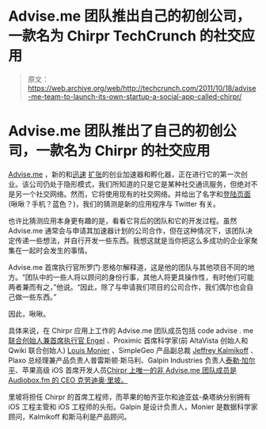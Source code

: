 # Advise.me 团队推出自己的初创公司，一款名为 Chirpr TechCrunch 的社交应用

> 原文：<https://web.archive.org/web/http://techcrunch.com/2011/10/18/advise-me-team-to-launch-its-own-startup-a-social-app-called-chirpr/>

# Advise.me 团队推出了自己的初创公司，一款名为 Chirpr 的社交应用

[Advise.me](https://web.archive.org/web/20230203062230/http://advise.me/) ，新的和[迅速](https://web.archive.org/web/20230203062230/https://techcrunch.com/2011/09/28/new-startup-accelerator-advise-me-increases-seed-funding-possibilities-adds-5-more-to-its-team/) [扩张](https://web.archive.org/web/20230203062230/https://techcrunch.com/2011/10/12/ceos-from-evernote-adly-cloudflare-graphic-ly-more-join-advise-me-team/)的创业加速器和孵化器，正在进行它的第一次创业。该公司仍处于隐形模式，我们所知道的只是它是某种社交通讯服务，但绝对不是另一个社交网络。然而，它将使用现有的社交网络。并给出了名字和[登陆页面](https://web.archive.org/web/20230203062230/http://chirpr.com/)(啾啾？手机？蓝色？)，我们的猜测是新的应用程序与 Twitter 有关。

也许比猜测应用本身更有趣的是，看看它背后的团队和它的开发过程。虽然 Advise.me 通常会与申请其加速器计划的公司合作，但在这种情况下，该团队决定传递一些想法，并自行开发一些东西。我想这就是当你把这么多成功的企业家聚集在一起时会发生的事情。

Advise.me 首席执行官所罗门·恩格尔解释道，这是他的团队与其他项目不同的地方。“团队中的一些人将以顾问的身份行事，其他人将更具操作性，有时他们可能两者兼而有之，”他说。“因此，除了与申请我们项目的公司合作，我们偶尔也会自己做一些东西。”

因此，啾啾。

具体来说，在 Chirpr 应用上工作的 Advise.me 团队成员包括 code advise . me[联合创始人兼首席执行官 Engel](https://web.archive.org/web/20230203062230/http://www.linkedin.com/in/solomonengel) 、Proximic 首席科学家(前 AltaVista 创始人和 Qwiki 联合创始人) [Louis Monier](https://web.archive.org/web/20230203062230/http://www.linkedin.com/in/louismonier) 、SimpleGeo 产品副总裁 [Jeffrey Kalmikoff](https://web.archive.org/web/20230203062230/http://www.linkedin.com/in/jeffreyk) 、Plaxo 总经理兼产品负责人普雷斯顿·斯马利、Galpin Industries 负责人[泰勒·加尔平](https://web.archive.org/web/20230203062230/http://www.linkedin.com/in/tylergalpin)、苹果高级 iOS 首席开发人员[Chirpr 上唯一的非 Advise.me 团队成员是 Audiobox.fm 的 CEO 克劳迪奥·里坡。](https://web.archive.org/web/20230203062230/http://www.linkedin.com/in/gparziale)

里坡将担任 Chirpr 的首席工程师，而苹果的帕齐亚尔和迪亚兹-桑塔纳分别拥有 iOS 工程主管和 iOS 工程师的头衔。Galpin 是设计负责人，Monier 是数据科学家顾问，Kalmikoff 和斯马利是产品顾问。